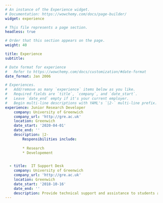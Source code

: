 ```yaml
---
# An instance of the Experience widget.
# Documentation: https://wowchemy.com/docs/page-builder/
widget: experience

# This file represents a page section.
headless: true

# Order that this section appears on the page.
weight: 40

title: Experience
subtitle:

# Date format for experience
#   Refer to https://wowchemy.com/docs/customization/#date-format
date_format: Jan 2006

# Experiences.
#   Add/remove as many `experience` items below as you like.
#   Required fields are `title`, `company`, and `date_start`.
#   Leave `date_end` empty if it's your current employer.
#   Begin multi-line descriptions with YAML's `|2-` multi-line prefix.
experience: Junior Research Developer
    company: University of Greenwich
    company_url: 'http://gre.ac.uk'
    location: Greenwich
    date_start: '2020-04-01'
    date_end: ''
    description: |2-
        Responsibilities include:
        
        * Research 
        * Developement

        
  - title:  IT Support Desk
    company: University of Greenwich
    company_url: 'http://gre.ac.uk'
    location: Greenwich
    date_start: '2018-10-16'
    date_end: ''
    description: Provide technical support and assistance to students and staff.
---
```

